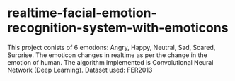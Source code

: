 # realtime-facial-emotion-recognition-system-with-emoticons

This project conists of 6 emotions: Angry, Happy, Neutral, Sad, Scared, Surprise.
The emoticon changes in realtime as per the change in the emotion of human.
The algorithm implemented is Convolutional Neural Network (Deep Learning).
Dataset used: FER2013
